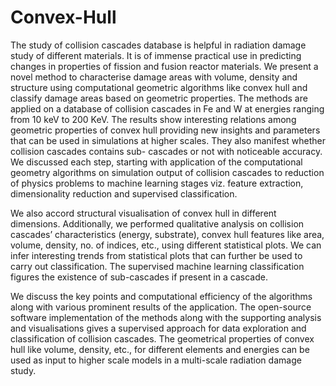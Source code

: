 # Convex-Hull
The study of collision cascades database is helpful in radiation damage study of different materials. It is of immense practical use in predicting changes in properties of fission and fusion reactor materials. We present a novel method to characterise damage areas with volume, density and structure using computational geometric algorithms like convex hull and classify damage areas based on geometric properties. The methods are applied on a database of collision cascades in Fe and W at energies ranging from 10 keV to 200 KeV. The results show interesting relations among geometric properties of convex hull providing new insights and parameters that can be used in simulations at higher scales. They also manifest whether collision cascades contains sub- cascades or not with noticeable accuracy. We discussed each step, starting with application of the computational geometry algorithms on simulation output of collision cascades to reduction of physics problems to machine learning stages viz. feature extraction, dimensionality reduction and supervised classification.

We also accord structural visualisation of convex hull in different dimensions. Additionally, we performed qualitative analysis on collision cascades’ characteristics (energy, substrate), convex hull features like area, volume, density, no. of indices, etc., using different statistical plots. We can infer interesting trends from statistical plots that can further be used to carry out classification. The supervised machine learning classification figures the existence of sub-cascades if present in a cascade.

We discuss the key points and computational efficiency of the algorithms along with various prominent results of the application. The open-source software implementation of the methods along with the supporting analysis and visualisations gives a supervised approach for data exploration and classification of collision cascades. The geometrical properties of convex hull like volume, density, etc., for different elements and energies can be used as input to higher scale models in a multi-scale radiation damage study.